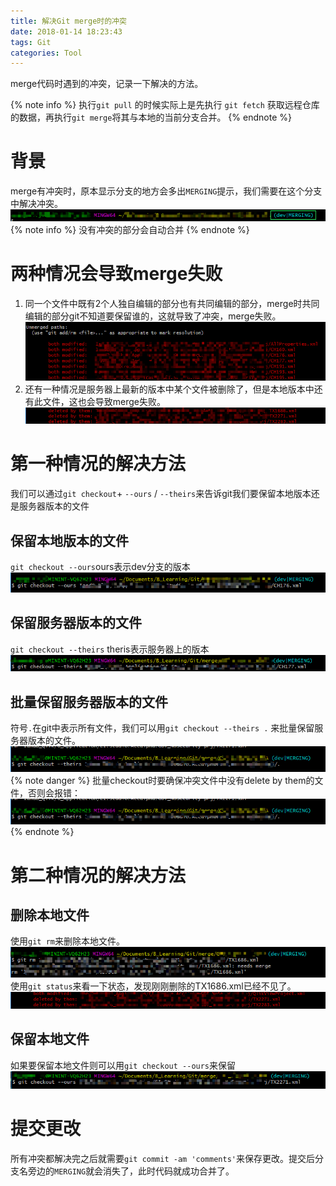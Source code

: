 ```yaml
---
title: 解决Git merge时的冲突
date: 2018-01-14 18:23:43
tags: Git
categories: Tool
---
```

merge代码时遇到的冲突，记录一下解决的方法。
<!--more-->
{% note info %}
执行`git pull` 的时候实际上是先执行 `git fetch` 获取远程仓库的数据，再执行`git merge`将其与本地的当前分支合并。
{% endnote %}
# 背景
merge有冲突时，原本显示分支的地方会多出`MERGING`提示，我们需要在这个分支中解决冲突。
![](\2018/01/14/解决Git-merge时的冲突\merge0.png)
{% note info %}
没有冲突的部分会自动合并
{% endnote %}

# 两种情况会导致merge失败
1. 同一个文件中既有2个人独自编辑的部分也有共同编辑的部分，merge时共同编辑的部分git不知道要保留谁的，这就导致了冲突，merge失败。
![](\2018/01/14/解决Git-merge时的冲突\merge1.png)
2. 还有一种情况是服务器上最新的版本中某个文件被删除了，但是本地版本中还有此文件，这也会导致merge失败。
![](\2018/01/14/解决Git-merge时的冲突\merge2.png)

# 第一种情况的解决方法
我们可以通过`git checkout`+ `--ours` / `--theirs`来告诉git我们要保留本地版本还是服务器版本的文件
## 保留本地版本的文件
`git checkout --ours`ours表示dev分支的版本 
![](\2018/01/14/解决Git-merge时的冲突\merge3.png)
## 保留服务器版本的文件
`git checkout --theirs` theris表示服务器上的版本
![](\2018/01/14/解决Git-merge时的冲突\merge4.png)
## 批量保留服务器版本的文件
符号`.`在git中表示所有文件，我们可以用`git checkout --theirs .` 来批量保留服务器版本的文件。
![](\2018/01/14/解决Git-merge时的冲突\merge5.png)
{% note danger %}
批量checkout时要确保冲突文件中没有delete by them的文件，否则会报错：
![](\2018/01/14/解决Git-merge时的冲突\merge5.png)
{% endnote %}

# 第二种情况的解决方法
## 删除本地文件
使用`git rm`来删除本地文件。
![](\2018/01/14/解决Git-merge时的冲突\rm1.png)
使用`git status`来看一下状态，发现刚刚删除的TX1686.xml已经不见了。
![](\2018/01/14/解决Git-merge时的冲突\rm2.png)

## 保留本地文件
如果要保留本地文件则可以用`git checkout --ours`来保留
![](\2018/01/14/解决Git-merge时的冲突\rm3.png)

# 提交更改
所有冲突都解决完之后就需要`git commit -am 'comments'`来保存更改。提交后分支名旁边的`MERGING`就会消失了，此时代码就成功合并了。